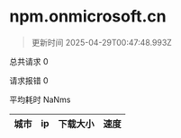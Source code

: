 
  # npm.onmicrosoft.cn

  > 更新时间 2025-04-29T00:47:48.993Z
  
  总共请求 0

  请求报错 0

  平均耗时 NaNms

|城市|ip|下载大小|速度|
|-----|----------|---|---|

  